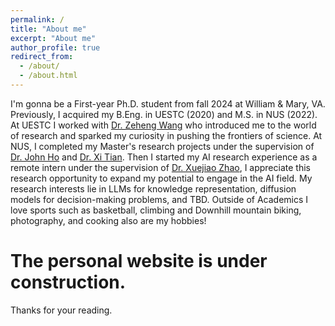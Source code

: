 ```yaml
---
permalink: /
title: "About me"
excerpt: "About me"
author_profile: true
redirect_from: 
  - /about/
  - /about.html
---
```


I'm gonna be a First-year Ph.D. student from fall 2024 at William & Mary, VA. Previously, I acquired my B.Eng. in UESTC (2020) and M.S. in NUS (2022).
At UESTC I worked with [Dr. Zeheng Wang](https://people.csiro.au/W/Z/zeheng-wang) who introduced me to the world of research and sparked my curiosity in pushing the frontiers of science. At NUS, I completed my Master's research projects under the supervision of [Dr. John Ho](https://www.ece.nus.edu.sg/stfpage/hsyj/people.html) and [Dr. Xi Tian](https://www.sigs.tsinghua.edu.cn/tx1_en/main.htm). Then I started my AI research experience as a remote intern under the supervision of [Dr. Xuejiao Zhao](https://scholar.google.com/citations?user=gcXa1o8AAAAJ&hl=en), I appreciate this research opportunity to expand my potential to engage in the AI field. My research interests lie in LLMs for knowledge representation, diffusion models for decision-making problems, and TBD. Outside of Academics I love sports such as basketball, climbing and Downhill mountain biking, photography, and cooking also are my hobbies!

The personal website is under construction.
======
Thanks for your reading.
